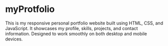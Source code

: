 # myProtfolio
This is my responsive personal portfolio website built using HTML, CSS, and JavaScript. It showcases my profile, skills, projects, and contact information. Designed to work smoothly on both desktop and mobile devices.
